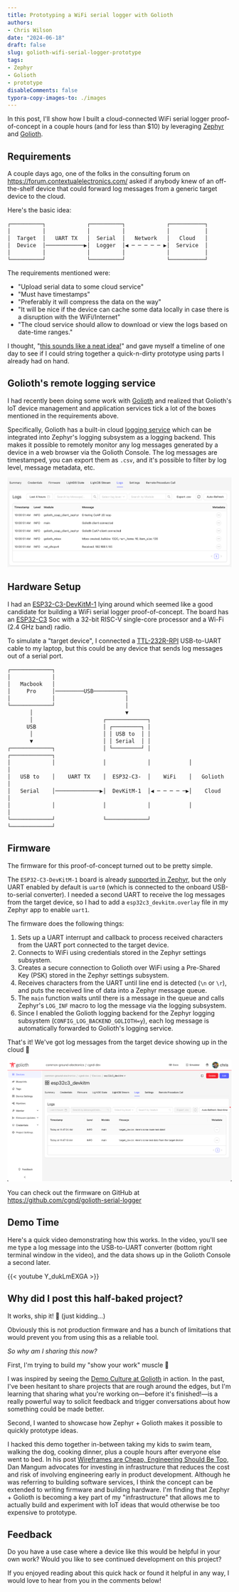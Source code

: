 ```yaml
---
title: Prototyping a WiFi serial logger with Golioth
authors:
- Chris Wilson
date: "2024-06-18"
draft: false
slug: golioth-wifi-serial-logger-prototype
tags:
- Zephyr
- Golioth
- prototype
disableComments: false
typora-copy-images-to: ./images
---
```


In this post, I'll show how I built a cloud-connected WiFi serial logger proof-of-concept in a couple hours (and for less than $10) by leveraging [Zephyr](https://www.zephyrproject.org/) and [Golioth](https://golioth.io/).

## Requirements

A couple days ago, one of the folks in the consulting forum on https://forum.contextualelectronics.com/ asked if anybody knew of an off-the-shelf device that could forward log messages from a generic target device to the cloud.

Here's the basic idea:

```
┌──────────┐             ┌──────────┐             ┌───────────┐
│          │             │          │             │           │
│  Target  │   UART TX   │  Serial  │   Network   │   Cloud   │
│  Device  │────────────▶│  Logger  │◀ ─ ─ ─ ─ ─ ▶│  Service  │
│          │             │          │             │           │
└──────────┘             └──────────┘             └───────────┘
```

The requirements mentioned were:

- "Upload serial data to some cloud service"
- "Must have timestamps"
- "Preferably it will compress the data on the way"
- "It will be nice if the device can cache some data locally in case there is a disruption with the WiFi/Internet"
- "The cloud service should allow to download or view the logs based on date-time ranges."

I thought, "[this sounds like a neat idea!](https://xkcd.com/356/)" and gave myself a timeline of one day to see if I could string together a quick-n-dirty prototype using parts I already had on hand.

## Golioth's remote logging service

I had recently been doing some work with [Golioth](https://golioth.io/) and realized that Golioth's IoT device management and application services tick a lot of the boxes mentioned in the requirements above.

Specifically, Golioth has a built-in cloud [logging service](https://docs.golioth.io/device-management/logging/) which can be integrated into Zephyr's logging subsystem as a logging backend. This makes it possible to remotely monitor any log messages generated by a device in a web browser via the Golioth Console. The log messages are timestamped, you can export them as `.csv`, and it's possible to filter by log level, message metadata, etc.

![](images/golioth_logging_service.png)

## Hardware Setup

I had an [ESP32-C3-DevKitM-1](https://docs.espressif.com/projects/esp-idf/en/stable/esp32c3/hw-reference/esp32c3/user-guide-devkitm-1.html) lying around which seemed like a good candidate for building a WiFi serial logger proof-of-concept. The board has an [ESP32-C3](https://www.espressif.com/en/products/socs/esp32-c3) Soc with a 32-bit RISC-V single-core processor and a Wi-Fi (2.4 GHz band) radio.

To simulate a "target device", I connected a [TTL-232R-RPI](https://ftdichip.com/products/ttl-232r-rpi/) USB-to-UART cable to my laptop, but this could be any device that sends log messages out of a serial port.

```
┌─────────────┐  
│             │  
│   Macbook   │  
│     Pro     │─────────USB──────────┐  
│             │                      │  
└─────────────┘                      │  
       │                             ▼  
       │                      ┌─────────────┐  
      USB                     │ ┌─────────┐ │  
       │                      │ │ USB to  │ │  
       ▼                      │ │ Serial  │ │  
┌─────────────┐               │ └─────────┘ │            ┌─────────────┐
│             │               │             │            │             │
│   USB to    │    UART TX    │  ESP32-C3-  │    WiFi    │   Golioth   │
│   Serial    │──────────────▶│  DevKitM-1  │◀ ─ ─ ─ ─ ─▶│    Cloud    │
│             │               │             │            │             │
└─────────────┘               └─────────────┘            └─────────────┘
```

## Firmware

The firmware for this proof-of-concept turned out to be pretty simple.

The `ESP32-C3-DevKitM-1` board is already [supported in Zephyr](https://github.com/zephyrproject-rtos/zephyr/tree/main/boards/espressif/esp32c3_devkitm), but the only UART enabled by default is `uart0` (which is connected to the onboard USB-to-serial converter). I needed a second UART to receive the log messages from the target device, so I had to add a `esp32c3_devkitm.overlay` file in my Zephyr app to enable `uart1`.

The firmware does the following things:

1. Sets up a UART interrupt and callback to process received characters from the UART port connected to the target device.
2. Connects to WiFi using credentials stored in the Zephyr settings subsystem.
3. Creates a secure connection to Golioth over WiFi using a Pre-Shared Key (PSK) stored in the Zephyr settings subsystem.
4. Receives characters from the UART until line end is detected (`\n` or `\r`), and puts the received line of data into a Zephyr message queue.
5. The `main` function waits until there is a message in the queue and calls Zephyr's `LOG_INF` macro to log the message via the logging subsystem.
6. Since I enabled the Golioth logging backend for the Zephyr logging subsystem (`CONFIG_LOG_BACKEND_GOLIOTH=y`), each log message is automatically forwarded to Golioth's logging service.

That's it! We've got log messages from the target device showing up in the cloud 🎉

![](images/target_device_log_messages.png)

You can check out the firmware on GitHub at https://github.com/cgnd/golioth-serial-logger

## Demo Time

Here's a quick video demonstrating how this works. In the video, you'll see me type a log message into the USB-to-UART converter (bottom right terminal window in the video), and the data shows up in the Golioth Console a second later.

{{< youtube Y_dukLmEXGA >}}

## Why did I post this half-baked project?

It works, ship it! 🚀 (just kidding...)

Obviously this is not production firmware and has a bunch of limitations that would prevent you from using this as a reliable tool.

*So why am I sharing this now?*

First, I'm trying to build my "show your work" muscle 💪

I was inspired by seeing the [Demo Culture at Golioth](https://blog.golioth.io/demo-culture-at-golioth/) in action. In the past, I've been hesitant to share projects that are rough around the edges, but I'm learning that sharing what you're working on—before it's finished!—is a really powerful way to solicit feedback and trigger conversations about how something could be made better.

Second, I wanted to showcase how Zephyr + Golioth makes it possible to quickly prototype ideas.

I hacked this demo together in-between taking my kids to swim team, walking the dog, cooking dinner, plus a couple hours after everyone else went to bed. In his post [Wireframes are Cheap, Engineering Should Be Too](https://danielmangum.com/posts/wireframes-cheap-engineering-too/), Dan Mangum advocates for investing in infrastructure that reduces the cost and risk of involving engineering early in product development. Although he was referring to building software services, I think the concept can be extended to writing firmware and building hardware. I'm finding that Zephyr + Golioth is becoming a key part of my "infrastructure" that allows me to actually build and experiment with IoT ideas that would otherwise be too expensive to prototype.

## Feedback

Do you have a use case where a device like this would be helpful in your own work? Would you like to see continued development on this project?

If you enjoyed reading about this quick hack or found it helpful in any way, I would love to hear from you in the comments below!
